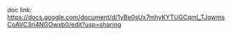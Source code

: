 doc link: https://docs.google.com/document/d/1yBe0sUx7mhyKYTUGCqml_TJqwmsCoAVC3ri4NGOwxb0/edit?usp=sharing